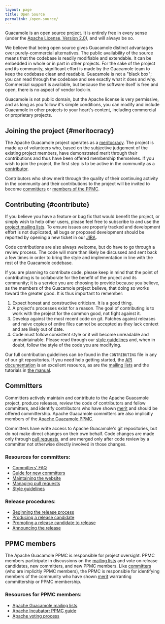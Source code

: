```yaml
---
layout: page 
title: Open Source
permalink: /open-source/
---
```


Guacamole is an open source project. It is entirely free in every sense (under
the [Apache License, Version 2.0](http://www.apache.org/licenses/LICENSE-2.0)),
and will always be so.

We believe that being open source gives Guacamole distinct advantages over
purely-commercial alternatives. The public availability of the source means
that the codebase is readily modifiable and extendable. It can be embedded in
whole or in part in other projects. For the sake of the project and its
community, significant effort is made by the Guacamole team to keep the
codebase clean and readable. Guacamole is not a "black box"; you can read
through the codebase and see exactly what it does and why. Commercial support
is available, but because the software itself is free and open, there is no
aspect of vendor lock-in.

Guacamole is not public domain, but the Apache license is very permissive, and
as long as you follow it's simple conditions, you can modify and include
Guacamole in other projects to your heart's content, including commercial or
proprietary projects.

Joining the project {#meritocracy}
----------------------------------

The Apache Guacamole project operates as a
[meritocracy](http://apache.org/foundation/how-it-works.html#meritocracy). The
project is made up of volunteers who, based on the subjective judgement of the
existing project members, have demonstrated merit through their contributions
and thus have been offered membership themselves. If you wish to join the
project, the first step is to be active in the community as a
[contributor](#contribute).

Contributors who show merit through the quality of their continuing activity in
the community and their contributions to the project will be invited to become
[committers](#committers) or [members of the PPMC](#ppmc-members).

Contributing {#contribute}
-----------------

If you believe you have a feature or bug fix that would benefit the project, or
simply wish to help other users, please feel free to subscribe to and use the
[project mailing lists](/support/#mailing-lists). To ensure issues are properly
tracked and development effort is not duplicated, all bugs or proposed
development should be reported by opening a new ticket in our
[JIRA](https://issues.apache.org/jira/browse/GUACAMOLE/).

Code contributions are also always welcome, but do have to go through a review
process. The code will more than likely be discussed and sent back a few times
in order to bring the style and implementation in line with the rest of the
Guacamole codebase.

If you are planning to contribute code, please keep in mind that the point of
contributing is to collaborate for the benefit of the project and its
community; it is a service you are choosing to provide because you believe, as
the members of the Guacamole project believe, that doing so works toward the
greater good. It is thus important to remember:

1. Expect honest and constructive criticism. It is a good thing.
2. A project's processes exist for a reason. The goal of contributing is to
   work with the project for the common good, not fight against it.
3. Develop against the most recent code on git. Patches against releases and
   naive copies of entire files cannot be accepted as they lack context and
   are likely out of date.
4. Code must follow consistent style or it will become unreadable and
   unmaintainable. Please read through our [style guidelines](/guac-style/) and,
   when in doubt, follow the style of the code you are modifying.

Our full contribution guidelines can be found in the `CONTRIBUTING` file in any
of our git repositories. If you need help getting started, the [API
documentation](/api-documentation) is an excellent resource, as are the
[mailing lists](/support/#mailing-lists) and the tutorials in [the
manual](/doc/gug/).

Committers
----------

Committers actively maintain and contribute to the Apache Guacamole project,
produce releases, review the code of contributors and fellow committers, and
identify contributors who have shown [merit](#meritocracy) and should be
offered committership. Apache Guacamole committers are also implicitly members
of the [Apache Guacamole PPMC](#ppmc-members).

Committers have write access to Apache Guacamole's git repositories, but do not
make direct changes on their own behalf. Code changes are made only through
[pull requests](/pull-requests/), and are merged only after code review by
a committer not otherwise directly involved in those changes.

### Resources for committers:

* [Committers' FAQ](http://www.apache.org/dev/committers.html)
* [Guide for new committers](http://www.apache.org/dev/new-committers-guide.html)
* [Maintaining the website](https://github.com/apache/incubator-guacamole-website/blob/master/README.md)
* [Managing pull requests](/pull-requests/)
* [Style guidelines](/guac-style/)

### Release procedures:

* [Beginning the release process](/release-procedures-part1/)
* [Producing a release candidate](/release-procedures-part2/)
* [Promoting a release candidate to release](/release-procedures-part3/)
* [Announcing the release](/release-procedures-part4/)

PPMC members
------------

The Apache Guacamole PPMC is responsible for project oversight. PPMC members
participate in discussions on the [mailing lists](/support/#mailing-lists) and
vote on release candidates, new committers, and new PPMC members. Like
[committers](#committers) (who are implicitly PPMC members), the PPMC is
responsible for identifying members of the community who have shown
[merit](#meritocracy) warranting committership or PPMC membership.

### Resources for PPMC members:

* [Apache Guacamole mailing lists](/support/#mailing-lists)
* [Apache Incubator: PPMC guide](http://incubator.apache.org/guides/ppmc.html)
* [Apache voting process](http://apache.org/foundation/voting.html)

